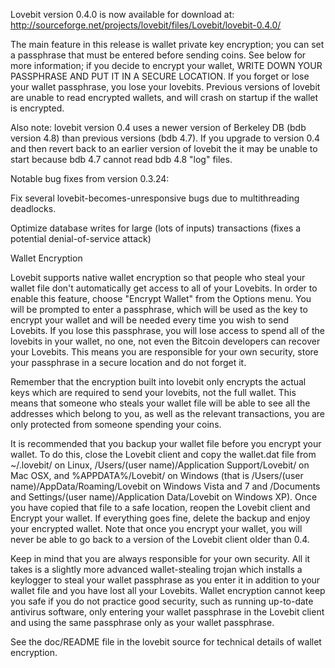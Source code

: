 Lovebit version 0.4.0 is now available for download at:
http://sourceforge.net/projects/lovebit/files/Lovebit/lovebit-0.4.0/

The main feature in this release is wallet private key encryption;
you can set a passphrase that must be entered before sending coins.
See below for more information; if you decide to encrypt your wallet,
WRITE DOWN YOUR PASSPHRASE AND PUT IT IN A SECURE LOCATION. If you
forget or lose your wallet passphrase, you lose your lovebits.
Previous versions of lovebit are unable to read encrypted wallets,
and will crash on startup if the wallet is encrypted.

Also note: lovebit version 0.4 uses a newer version of Berkeley DB
(bdb version 4.8) than previous versions (bdb 4.7). If you upgrade
to version 0.4 and then revert back to an earlier version of lovebit
the it may be unable to start because bdb 4.7 cannot read bdb 4.8
"log" files.


Notable bug fixes from version 0.3.24:

Fix several lovebit-becomes-unresponsive bugs due to multithreading
deadlocks.

Optimize database writes for large (lots of inputs) transactions
(fixes a potential denial-of-service attack)


Wallet Encryption

Lovebit supports native wallet encryption so that people who steal your
wallet file don't automatically get access to all of your Lovebits.
In order to enable this feature, choose "Encrypt Wallet" from the
Options menu.  You will be prompted to enter a passphrase, which
will be used as the key to encrypt your wallet and will be needed
every time you wish to send Lovebits.  If you lose this passphrase,
you will lose access to spend all of the lovebits in your wallet,
no one, not even the Bitcoin developers can recover your Lovebits.
This means you are responsible for your own security, store your
passphrase in a secure location and do not forget it.

Remember that the encryption built into lovebit only encrypts the
actual keys which are required to send your lovebits, not the full
wallet.  This means that someone who steals your wallet file will
be able to see all the addresses which belong to you, as well as the
relevant transactions, you are only protected from someone spending
your coins.

It is recommended that you backup your wallet file before you
encrypt your wallet.  To do this, close the Lovebit client and
copy the wallet.dat file from ~/.lovebit/ on Linux, /Users/(user
name)/Application Support/Lovebit/ on Mac OSX, and %APPDATA%/Lovebit/
on Windows (that is /Users/(user name)/AppData/Roaming/Lovebit on
Windows Vista and 7 and /Documents and Settings/(user name)/Application
Data/Lovebit on Windows XP).  Once you have copied that file to a
safe location, reopen the Lovebit client and Encrypt your wallet.
If everything goes fine, delete the backup and enjoy your encrypted
wallet.  Note that once you encrypt your wallet, you will never be
able to go back to a version of the Lovebit client older than 0.4.

Keep in mind that you are always responsible for your own security.
All it takes is a slightly more advanced wallet-stealing trojan which
installs a keylogger to steal your wallet passphrase as you enter it
in addition to your wallet file and you have lost all your Lovebits.
Wallet encryption cannot keep you safe if you do not practice
good security, such as running up-to-date antivirus software, only
entering your wallet passphrase in the Lovebit client and using the
same passphrase only as your wallet passphrase.

See the doc/README file in the lovebit source for technical details
of wallet encryption.
